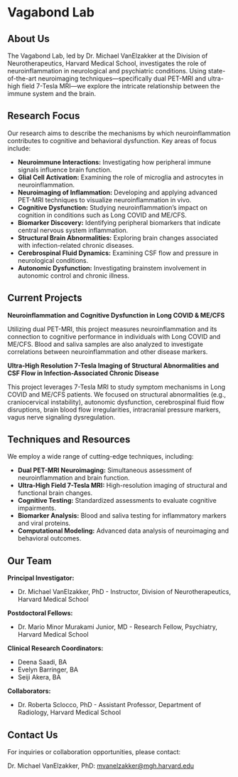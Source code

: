 # Vagabond Lab

## About Us

The Vagabond Lab, led by Dr. Michael VanElzakker at the Division of Neurotherapeutics, Harvard Medical School, investigates the role of neuroinflammation in neurological and psychiatric conditions. Using state-of-the-art neuroimaging techniques—specifically dual PET-MRI and ultra-high field 7-Tesla MRI—we explore the intricate relationship between the immune system and the brain.

## Research Focus

Our research aims to describe the mechanisms by which neuroinflammation contributes to cognitive and behavioral dysfunction. Key areas of focus include:

* **Neuroimmune Interactions:** Investigating how peripheral immune signals influence brain function.
* **Glial Cell Activation:** Examining the role of microglia and astrocytes in neuroinflammation.
* **Neuroimaging of Inflammation:** Developing and applying advanced PET-MRI techniques to visualize neuroinflammation in vivo.
* **Cognitive Dysfunction:** Studying neuroinflammation’s impact on cognition in conditions such as Long COVID and ME/CFS.
* **Biomarker Discovery:** Identifying peripheral biomarkers that indicate central nervous system inflammation.
* **Structural Brain Abnormalities:** Exploring brain changes associated with infection-related chronic diseases.
* **Cerebrospinal Fluid Dynamics:** Examining CSF flow and pressure in neurological conditions.
* **Autonomic Dysfunction:** Investigating brainstem involvement in autonomic control and chronic illness.

## Current Projects

**Neuroinflammation and Cognitive Dysfunction in Long COVID & ME/CFS**

Utilizing dual PET-MRI, this project measures neuroinflammation and its connection to cognitive performance in individuals with Long COVID and ME/CFS. Blood and saliva samples are also analyzed to investigate correlations between neuroinflammation and other disease markers.

**Ultra-High Resolution 7-Tesla Imaging of Structural Abnormalities and CSF Flow in Infection-Associated Chronic Disease**

This project leverages 7-Tesla MRI to study symptom mechanisms in Long COVID and ME/CFS patients. We focused on structural abnormalities (e.g., craniocervical instability), autonomic dysfunction, cerebrospinal fluid flow disruptions, brain blood flow irregularities, intracranial pressure markers, vagus nerve signaling dysregulation.

## Techniques and Resources

We employ a wide range of cutting-edge techniques, including:

* **Dual PET-MRI Neuroimaging:** Simultaneous assessment of neuroinflammation and brain function.
* **Ultra-High Field 7-Tesla MRI:** High-resolution imaging of structural and functional brain changes.
* **Cognitive Testing:** Standardized assessments to evaluate cognitive impairments.
* **Biomarker Analysis:** Blood and saliva testing for inflammatory markers and viral proteins.
* **Computational Modeling:** Advanced data analysis of neuroimaging and behavioral outcomes.

## Our Team

**Principal Investigator:**

* Dr. Michael VanElzakker, PhD - Instructor, Division of Neurotherapeutics, Harvard Medical School

**Postdoctoral Fellows:**

* Dr. Mario Minor Murakami Junior, MD - Research Fellow, Psychiatry, Harvard Medical School

**Clinical Research Coordinators:**

* Deena Saadi, BA
* Evelyn Barringer, BA
* Seiji Akera, BA

**Collaborators:**

* Dr. Roberta Sclocco, PhD - Assistant Professor, Department of Radiology, Harvard Medical School

## Contact Us

For inquiries or collaboration opportunities, please contact:

Dr. Michael VanElzakker, PhD: mvanelzakker@mgh.harvard.edu

